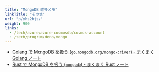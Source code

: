 ```yaml
---
title: "MongoDB 雑多メモ"
linkTitle: "その他"
url: "p/yhs2bjs/"
weight: 900
links:
  - /tech/azure/azure-cosmosdb/cosmos-account
  - /tech/program/deno/mongo
---
```


- [Golang で MongoDB を扱う (`go.mongodb.org/mongo-driver`) - まくまく Golang ノート](https://maku77.github.io/p/uft7jv9/)
- [Rust で MongoDB を扱う (`mongodb`) - まくまく Rust ノート](https://maku77.github.io/p/nzi6xbm/)

